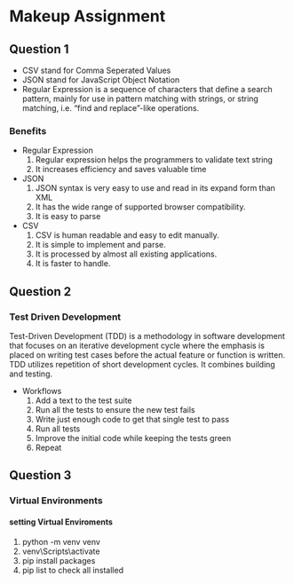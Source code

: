 # Makeup Assignment

## Question 1
- CSV stand for Comma Seperated Values
- JSON stand for JavaScript Object Notation
- Regular Expression is a sequence of characters that define a search pattern, mainly for use in pattern matching with strings, or string matching, i.e. “find and replace”-like operations.
### Benefits
- Regular Expression
  1. Regular expression helps the programmers to validate text string
  2. It increases efficiency and saves valuable time
- JSON
  1. JSON syntax is very easy to use and read in its expand form than XML
  2. It has the wide range of supported browser compatibility.
  3. It is easy to parse
- CSV
  1. CSV is human readable and easy to edit manually.
  2. It is simple to implement and parse.
  3. It is processed by almost all existing applications.
  4. It is faster to handle.

## Question 2
### Test Driven Development
Test-Driven Development (TDD) is a methodology in software development that focuses on an iterative development cycle where the emphasis is placed on writing test cases before the actual feature or function is written. TDD utilizes repetition of short development cycles. It combines building and testing.
- Workflows
  1. Add a text to the test suite
  2. Run all the tests to ensure the new test fails
  3. Write just enough code to get that single test to pass
  4. Run all tests
  5. Improve the initial code while keeping the tests green
  6. Repeat 
 ## Question 3
 ### Virtual Environments
 
 #### setting Virtual Enviroments
 1. python -m venv venv
 2. venv\Scripts\activate
 3. pip install packages
 4. pip list to check all installed
